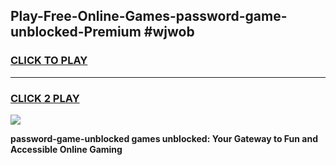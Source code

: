 
## Play-Free-Online-Games-password-game-unblocked-Premium #wjwob
<h3>
<a href="https://premium.freeplayer.one?title=password-game-unblocked&ref=8M">CLICK TO PLAY</a></h3>
<hr>

<h3>
<a href="https://premium.freeplayer.one?title=password-game-unblocked&ref=8M">CLICK 2 PLAY</a>
  
</h3>

<a href="https://premium.freeplayer.one?title=password-game-unblocked&ref=8M"><img src="https://clearcache.store/games.png"></a>


**password-game-unblocked games unblocked: Your Gateway to Fun and Accessible Online Gaming**
